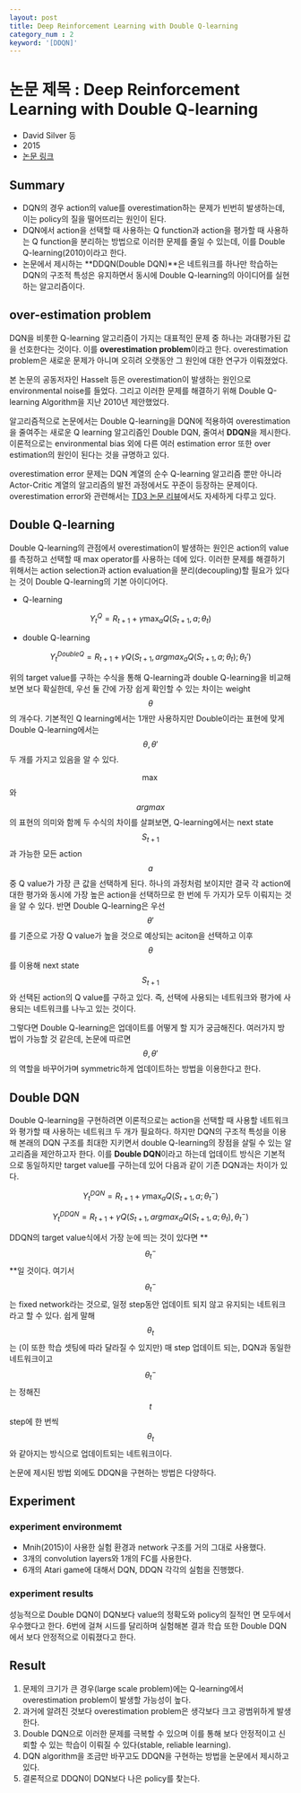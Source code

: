 ```yaml
---
layout: post
title: Deep Reinforcement Learning with Double Q-learning
category_num : 2
keyword: '[DDQN]'
---
```


# 논문 제목 : Deep Reinforcement Learning with Double Q-learning

- David Silver 등
- 2015
- [논문 링크](<https://arxiv.org/abs/1509.06461>)

## Summary

- DQN의 경우 action의 value를 overestimation하는 문제가 빈번히 발생하는데, 이는 policy의 질을 떨어뜨리는 원인이 된다.
- DQN에서 action을 선택할 때 사용하는 Q function과 action을 평가할 때 사용하는 Q function을 분리하는 방법으로 이러한 문제를 줄일 수 있는데, 이를 Double Q-learning(2010)이라고 한다.
- 논문에서 제시하는 **DDQN(Double DQN)**은 네트워크를 하나만 학습하는 DQN의 구조적 특성은 유지하면서 동시에 Double Q-learning의 아이디어를 실현하는 알고리즘이다.

## over-estimation problem

DQN을 비롯한 Q-learning 알고리즘이 가지는 대표적인 문제 중 하나는 과대평가된 값을 선호한다는 것이다. 이를 **overestimation problem**이라고 한다. overestimation problem은 새로운 문제가 아니며 오히려 오랫동안 그 원인에 대한 연구가 이뤄졌었다.

본 논문의 공동저자인 Hasselt 등은 overestimation이 발생하는 원인으로 environmental noise를 들었다. 그리고 이러한 문제를 해결하기 위해 Double Q-learning Algorithm을 지난 2010년 제안했었다.

알고리즘적으로 논문에서는 Double Q-learning을 DQN에 적용하여 overestimation을 줄여주는 새로운 Q learning 알고리즘인 Double DQN, 줄여서 **DDQN**을 제시한다. 이론적으로는 environmental bias 외에 다른 여러 estimation error 또한 over estimation의 원인이 된다는 것을 규명하고 있다.

overestimation error 문제는 DQN 계열의 순수 Q-learning 알고리즘 뿐만 아니라 Actor-Critic 계열의 알고리즘의 발전 과정에서도 꾸준이 등장하는 문제이다. overestimation error와 관련해서는 [TD3 논문 리뷰](<https://enfow.github.io/paper-review/reinforcement-learning/actor-critic/2019/11/07/TD3-Addressing-Function-Approximation-Error-in-Actor-Critic-Methods/>)에서도 자세하게 다루고 있다.

## Double Q-learning

Double Q-learning의 관점에서 overestimation이 발생하는 원인은 action의 value를 측정하고 선택할 때 max operator를 사용하는 데에 있다. 이러한 문제를 해결하기 위해서는 action selection과 action evaluation을 분리(decoupling)할 필요가 있다는 것이 Double Q-learning의 기본 아이디어다.

- Q-learning

$$Y_t^Q = R_{t+1} + \gamma \max_a Q(S_{t+1}, a; \theta_t)$$

- double Q-learning

$$Y_t^{DoubleQ} = R_{t+1} + \gamma Q(S_{t+1}, argmax_aQ(S_{t+1}, a;\theta_t); \theta_t')$$

위의 target value를 구하는 수식을 통해 Q-learning과 double Q-learning을 비교해보면 보다 확실한데, 우선 둘 간에 가장 쉽게 확인할 수 있는 차이는 weight $$\theta$$의 개수다. 기본적인 Q learning에서는 1개만 사용하지만 Double이라는 표현에 맞게 Double Q-learning에서는 $$\theta, \theta'$$ 두 개를 가지고 있음을 알 수 있다.

$$\max$$와 $$argmax$$의 표현의 의미와 함께 두 수식의 차이를 살펴보면, Q-learning에서는 next state $$S_{t+1}$$ 과 가능한 모든 action $$a$$ 중 Q value가 가장 큰 값을 선택하게 된다. 하나의 과정처럼 보이지만 결국 각 action에 대한 평가와 동시에 가장 높은 action을 선택하므로 한 번에 두 가지가 모두 이뤄지는 것을 알 수 있다. 반면 Double Q-learning은 우선 $$\theta'$$를 기준으로 가장 Q value가 높을 것으로 예상되는 aciton을 선택하고 이후 $$\theta$$를 이용해 next state $$S_{t+1}$$와 선택된 action의 Q value를 구하고 있다. 즉, 선택에 사용되는 네트워크와 평가에 사용되는 네트워크를 나누고 있는 것이다.

그렇다면 Double Q-learning은 업데이트를 어떻게 할 지가 궁금해진다. 여러가지 방법이 가능할 것 같은데, 논문에 따르면 $$\theta, \theta'$$ 의 역할을 바꾸어가며 symmetric하게 업데이트하는 방법을 이용한다고 한다.

## Double DQN

Double Q-learning을 구현하려면 이론적으로는 action을 선택할 때 사용할 네트워크와 평가할 때 사용하는 네트워크 두 개가 필요하다. 하지만 DQN의 구조적 특성을 이용해 본래의 DQN 구조를 최대한 지키면서 double Q-learning의 장점을 살릴 수 있는 알고리즘을 제안하고자 한다. 이를 **Double DQN**이라고 하는데 업데이트 방식은 기본적으로 동일하지만 target value를 구하는데 있어 다음과 같이 기존 DQN과는 차이가 있다.

$$Y_t^{DQN} = R_{t+1}+\gamma \max_a Q(S_{t+1}, a; \theta_t^-)$$

$$Y_t^{DDQN} = R_{t+1}+\gamma Q (S_{t+1}, argmax_a Q(S_{t+1}, a; \theta_t), \theta_t^-)$$

DDQN의 target value식에서 가장 눈에 띄는 것이 있다면 **$$\theta_t^-$$**일 것이다. 여기서 $$\theta_t^-$$는 fixed network라는 것으로, 일정 step동안 업데이트 되지 않고 유지되는 네트워크라고 할 수 있다. 쉽게 말해 $$\theta_t$$는 (이 또한 학습 셋팅에 따라 달라질 수 있지만) 매 step 업데이트 되는, DQN과 동일한 네트워크이고 $$\theta_t^-$$는 정해진 $$t$$ step에 한 번씩 $$\theta_t$$와 같아지는 방식으로 업데이트되는 네트워크이다.

논문에 제시된 방법 외에도 DDQN을 구현하는 방법은 다양하다.

## Experiment

### experiment environmemt

- Mnih(2015)이 사용한 실험 환경과 network 구조를 거의 그대로 사용했다.
- 3개의 convolution layers와 1개의 FC를 사용한다.
- 6개의 Atari game에 대해서 DQN, DDQN 각각의 실험을 진행했다.

### experiment results

성능적으로 Double DQN이 DQN보다 value의 정확도와 policy의 질적인 면 모두에서 우수했다고 한다. 6번에 걸쳐 시드를 달리하며 실험해본 결과 학습 또한 Double DQN에서 보다 안정적으로 이뤄졌다고 한다.

## Result

1. 문제의 크기가 큰 경우(large scale problem)에는 Q-learning에서 overestimation problem이 발생할 가능성이 높다.
2. 과거에 알려진 것보다 overestimation problem은 생각보다 크고 광범위하게 발생한다.
3. Double DQN으로 이러한 문제를 극복할 수 있으며 이를 통해 보다 안정적이고 신뢰할 수 있는 학습이 이뤄질 수 있다(stable, reliable learning).
4. DQN algorithm을 조금만 바꾸고도 DDQN을 구현하는 방법을 논문에서 제시하고 있다.
5. 결론적으로 DDQN이 DQN보다 나은 policy를 찾는다.
